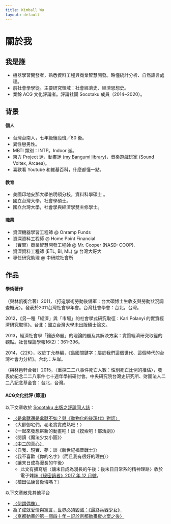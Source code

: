 ```yaml
---
title: Kimball Wu
layout: default
---
```

# 關於我

## 我是誰

- 機器學習開發者，熟悉資料工程與商業智慧開發。略懂統計分析、自然語言處理。
- 前社會學學徒。主要研究領域：社會經濟史、經濟思想史。
- 業餘 ACG 文化評論者。評論社團 Socotaku 成員（2014~2020）。

## 背景

#### 個人

- 台灣台南人，七年級後段班╱80 後。
- 異性戀男性。
- MBTI 類別：INTP。Indoor 派。
- 東方 Project 迷，動畫迷 ([my Bangumi library](https://bangumi.tv/user/62510))，音樂遊戲玩家 (Sound Voltex, Arcaea)。
- 喜歡看 Youtube 和維基百科，什麼都懂一點。

#### 教育

- 美國印地安那大學伯明頓分校，資料科學碩士 。
- 國立台灣大學，社會學碩士。
- 國立台灣大學，社會學與經濟學雙主修學士。

#### 職業

- 資深機器學習工程師 @ Onramp Funds
- 資深資料工程師 @ Home Point Financial
- （實習）商業智慧開發工程師 @ Mr. Cooper (NASD: COOP). 
- 資深資料工程師 (ETL, BI, ML) @ 台灣大哥大
- 專任研究助理  @ 中研院社會所

## 作品

#### 學術著作

（與林凱衡合著）2011，〈打造學術勞動後備軍：台大碩博士生收支與勞動狀況調查概況〉。發表於2011台灣社會學年會。台灣社會學會：台北，台灣。

2012，《另一種「經濟」與「市場」的社會學式研究取徑：Karl Polanyi 的實質經濟研究取徑》。台北：國立台灣大學未出版碩士論文。

2013，經濟社會學「鑲嵌命題」的理論問題及其解決方案：實質經濟研究取徑的觀點。社會理論學報16(2)：361-396。

2014，〈22K〉，收於丁允恭編，《島國關鍵字：屬於我們這個世代、這個時代的台灣社會力分析》。台北：左岸。

（與林邑軒合著）2015，〈重探二二八事件死亡人數：性別死亡比例的推估〉，發表於紀念二二八事件七十週年學術研討會。中央研究院台灣史研究所、財團法人二二八紀念基金會：台北，台灣。

#### ACG文化批評 (節選)

以下文章收於 [Socotaku 出版之評論同人誌](https://socotaku.org/)：

- [〈是禽獸還是禽獸不如？與《動物化的後現代》對話〉](https://medium.com/socotaku/%E6%98%AF%E7%A6%BD%E7%8D%B8%E9%82%84%E6%98%AF%E7%A6%BD%E7%8D%B8%E4%B8%8D%E5%A6%82-%E8%88%87-%E5%8B%95%E7%89%A9%E5%8C%96%E7%9A%84%E5%BE%8C%E7%8F%BE%E4%BB%A3-%E5%B0%8D%E8%A9%B1-4d34927ed5b5?source=---------7------------------) 
- 〈大齡御宅們，老老實實成熟吧！〉
- 〈一起來發想嶄新的動畫吧！談《摸索吧！部活劇》〉
- 〈閱讀《魔法少女小圓》〉
- [〈中二的真心〉](https://medium.com/%E7%95%B6%E5%BE%A1%E5%AE%85%E9%96%8B%E5%A7%8B%E6%80%9D%E8%80%83/%E4%B8%AD%E4%BA%8C%E7%9A%84%E7%9C%9F%E5%BF%83-af64ce39a13a)
- 〈自我、現實、夢：談《新世紀福音戰士》〉
- 〈我不喜歡《你的名字》（而且我有很好的理由）〉 
- 〈讓末日成為漫長的午後〉
  - 此文有擴寫版〈讓末日成為漫長的午後：後末日日常系的精神理路〉收於電子雜誌[《秘密讀者》2017 年 12 月號](https://readmoo.com/book/220078847000101)。
- 〈植田弘康會後悔嗎？〉

以下文章散見其他平台

- [〈何謂偶像〉](https://medium.com/%E7%95%B6%E5%BE%A1%E5%AE%85%E9%96%8B%E5%A7%8B%E6%80%9D%E8%80%83/%E4%BD%95%E8%AC%82%E5%81%B6%E5%83%8F-ecda2a7e5a03)
- [為了成就愛情與寓言，世界必須毀滅：《最終兵器少女》](https://www.facebook.com/notes/chun-sheng-kimball-wu/%E7%82%BA%E4%BA%86%E6%88%90%E5%B0%B1%E6%84%9B%E6%83%85%E8%88%87%E5%AF%93%E8%A8%80%E4%B8%96%E7%95%8C%E5%BF%85%E9%A0%88%E6%AF%80%E6%BB%85%E6%9C%80%E7%B5%82%E5%85%B5%E5%99%A8%E5%B0%91%E5%A5%B3/1531637083528432/)
- [〈京都動畫的第一個四十年－記於京都動畫縱火案之後〉](https://medium.com/socotaku/%E4%BA%AC%E9%83%BD%E5%8B%95%E7%95%AB%E7%9A%84%E7%AC%AC%E4%B8%80%E5%80%8B%E5%9B%9B%E5%8D%81%E5%B9%B4-%E8%A8%98%E6%96%BC%E4%BA%AC%E9%83%BD%E5%8B%95%E7%95%AB%E7%B8%B1%E7%81%AB%E6%A1%88%E4%B9%8B%E5%BE%8C-a5467d851715) 

